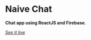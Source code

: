 # Naive Chat

**Chat app using ReactJS and Firebase.**

_[See it live](https://naive-chat.vercel.app)_